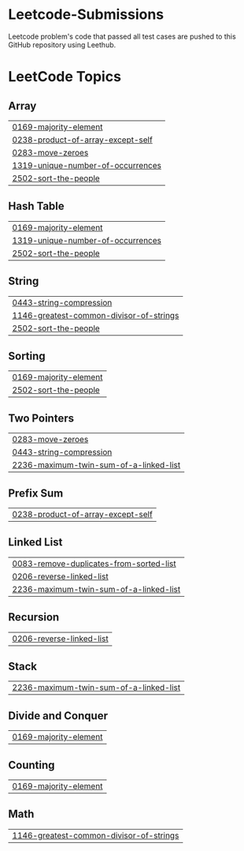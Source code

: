 # Leetcode-Submissions
Leetcode problem's code that passed all test cases are pushed to this GitHub repository using Leethub.

<!---LeetCode Topics Start-->
# LeetCode Topics
## Array
|  |
| ------- |
| [0169-majority-element](https://github.com/PadmeshSharma/Leetcode-Submissions/tree/master/0169-majority-element) |
| [0238-product-of-array-except-self](https://github.com/PadmeshSharma/Leetcode-Submissions/tree/master/0238-product-of-array-except-self) |
| [0283-move-zeroes](https://github.com/PadmeshSharma/Leetcode-Submissions/tree/master/0283-move-zeroes) |
| [1319-unique-number-of-occurrences](https://github.com/PadmeshSharma/Leetcode-Submissions/tree/master/1319-unique-number-of-occurrences) |
| [2502-sort-the-people](https://github.com/PadmeshSharma/Leetcode-Submissions/tree/master/2502-sort-the-people) |
## Hash Table
|  |
| ------- |
| [0169-majority-element](https://github.com/PadmeshSharma/Leetcode-Submissions/tree/master/0169-majority-element) |
| [1319-unique-number-of-occurrences](https://github.com/PadmeshSharma/Leetcode-Submissions/tree/master/1319-unique-number-of-occurrences) |
| [2502-sort-the-people](https://github.com/PadmeshSharma/Leetcode-Submissions/tree/master/2502-sort-the-people) |
## String
|  |
| ------- |
| [0443-string-compression](https://github.com/PadmeshSharma/Leetcode-Submissions/tree/master/0443-string-compression) |
| [1146-greatest-common-divisor-of-strings](https://github.com/PadmeshSharma/Leetcode-Submissions/tree/master/1146-greatest-common-divisor-of-strings) |
| [2502-sort-the-people](https://github.com/PadmeshSharma/Leetcode-Submissions/tree/master/2502-sort-the-people) |
## Sorting
|  |
| ------- |
| [0169-majority-element](https://github.com/PadmeshSharma/Leetcode-Submissions/tree/master/0169-majority-element) |
| [2502-sort-the-people](https://github.com/PadmeshSharma/Leetcode-Submissions/tree/master/2502-sort-the-people) |
## Two Pointers
|  |
| ------- |
| [0283-move-zeroes](https://github.com/PadmeshSharma/Leetcode-Submissions/tree/master/0283-move-zeroes) |
| [0443-string-compression](https://github.com/PadmeshSharma/Leetcode-Submissions/tree/master/0443-string-compression) |
| [2236-maximum-twin-sum-of-a-linked-list](https://github.com/PadmeshSharma/Leetcode-Submissions/tree/master/2236-maximum-twin-sum-of-a-linked-list) |
## Prefix Sum
|  |
| ------- |
| [0238-product-of-array-except-self](https://github.com/PadmeshSharma/Leetcode-Submissions/tree/master/0238-product-of-array-except-self) |
## Linked List
|  |
| ------- |
| [0083-remove-duplicates-from-sorted-list](https://github.com/PadmeshSharma/Leetcode-Submissions/tree/master/0083-remove-duplicates-from-sorted-list) |
| [0206-reverse-linked-list](https://github.com/PadmeshSharma/Leetcode-Submissions/tree/master/0206-reverse-linked-list) |
| [2236-maximum-twin-sum-of-a-linked-list](https://github.com/PadmeshSharma/Leetcode-Submissions/tree/master/2236-maximum-twin-sum-of-a-linked-list) |
## Recursion
|  |
| ------- |
| [0206-reverse-linked-list](https://github.com/PadmeshSharma/Leetcode-Submissions/tree/master/0206-reverse-linked-list) |
## Stack
|  |
| ------- |
| [2236-maximum-twin-sum-of-a-linked-list](https://github.com/PadmeshSharma/Leetcode-Submissions/tree/master/2236-maximum-twin-sum-of-a-linked-list) |
## Divide and Conquer
|  |
| ------- |
| [0169-majority-element](https://github.com/PadmeshSharma/Leetcode-Submissions/tree/master/0169-majority-element) |
## Counting
|  |
| ------- |
| [0169-majority-element](https://github.com/PadmeshSharma/Leetcode-Submissions/tree/master/0169-majority-element) |
## Math
|  |
| ------- |
| [1146-greatest-common-divisor-of-strings](https://github.com/PadmeshSharma/Leetcode-Submissions/tree/master/1146-greatest-common-divisor-of-strings) |
<!---LeetCode Topics End-->
